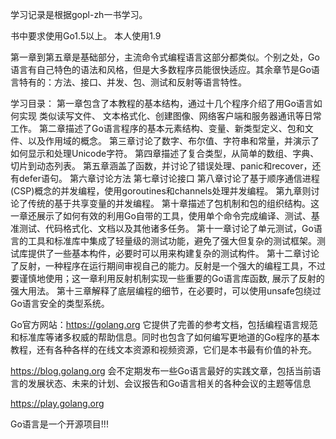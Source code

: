 学习记录是根据gopl-zh一书学习。

书中要求使用Go1.5以上。
本人使用1.9


第一章到第五章是基础部分，主流命令式编程语言这部分都类似。个别之处，Go语言有自己特色的语法和风格，但是大多数程序员能很快适应。其余章节是Go语言特有的：方法、接口、并发、包、测试和反射等语言特性。


学习目录：
第一章包含了本教程的基本结构，通过十几个程序介绍了用Go语言如何实现 类似读写文件、
文本格式化、创建图像、网络客户端和服务器通讯等日常工作。
第二章描述了Go语言程序的基本元素结构、变量、新类型定义、包和文件、以及作用域的概念。
第三章讨论了数字、布尔值、字符串和常量，并演示了如何显示和处理Unicode字符。
第四章描述了复合类型，从简单的数组、字典、切片到动态列表。
第五章涵盖了函数，并讨论了错误处理、panic和recover，还有defer语句。
第六章讨论方法
第七章讨论接口
第八章讨论了基于顺序通信进程(CSP)概念的并发编程，使用goroutines和channels处理并发编程。
第九章则讨论了传统的基于共享变量的并发编程。
第十章描述了包机制和包的组织结构。这一章还展示了如何有效的利用Go自带的工具，使用单个命令完成编译、测试、基准测试、代码格式化、文档以及其他诸多任务。
第十一章讨论了单元测试，Go语言的工具和标准库中集成了轻量级的测试功能，避免了强大但复杂的测试框架。测试库提供了一些基本构件，必要时可以用来构建复杂的测试构件。
第十二章讨论了反射，一种程序在运行期间审视自己的能力。反射是一个强大的编程工具，不过要谨慎地使用；这一章利用反射机制实现一些重要的Go语言库函数, 展示了反射的强大用法。
第十三章解释了底层编程的细节，在必要时，可以使用unsafe包绕过Go语言安全的类型系统。


Go官方网站：https://golang.org
它提供了完善的参考文档，包括编程语言规范和标准库等诸多权威的帮助信息。同时也包含了如何编写更地道的Go程序的基本教程，还有各种各样的在线文本资源和视频资源，它们是本书最有价值的补充。

https://blog.golang.org 
会不定期发布一些Go语言最好的实践文章，包括当前语言的发展状态、未来的计划、会议报告和Go语言相关的各种会议的主题等信息

https://play.golang.org



Go语言是一个开源项目!!!

















